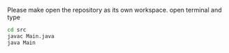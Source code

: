Please make open the repository as its own workspace.
open terminal and type
```bash
cd src
javac Main.java
java Main
```
